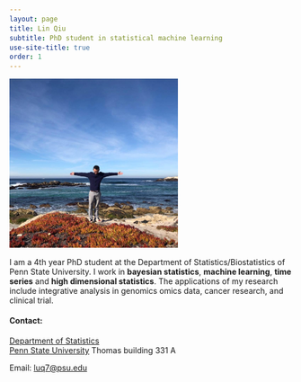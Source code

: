 ```yaml
---
layout: page
title: Lin Qiu
subtitle: PhD student in statistical machine learning
use-site-title: true
order: 1
---
```

<img align src="/image/ca.png" alt="" width=300 >

I am a 4th year PhD student at the Department of Statistics/Biostatistics of Penn State University. I work in **bayesian statistics**, **machine learning**, **time series** and **high dimensional statistics**. The applications of my research include integrative analysis in genomics omics data, cancer research, and clinical trial. 

#### Contact:
[Department of Statistics](https://science.psu.edu/stat)  
[Penn State University](https://www.psu.edu)
 Thomas building 331 A


Email: luq7@psu.edu


